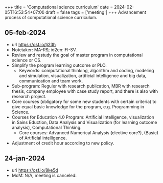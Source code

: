 +++
title = 'Computational science curriculum'
date = 2024-02-05T16:53:54+07:00
draft = false
tags = ['meeting']
+++
Advancement process of computational science curriculum.
<!--more-->


## 05-feb-2024
+ url https://osf.io/tj23h
+ Notetaker: MA-RS; id2en: FI-SV.
+ Review and restudy the goal of master program in computational science or CS.
+ Simplify the program learning outcome or PLO.
  - Keywords: computational thinking, algorithm and coding, modeling and simulation, visualization, artificial intelligence and big data, communication and team work.
+ Sub-program: Reguler with research publication, MBR with research thesis, company employee with case study report, and there is also with research project.
+ Core courses (obligatory for some new students with certain criteria) to give equal basic knowledge for the program, e.g. Programming in Science.
+ Courses for Education 4.0 Program: Artificial Intelligence, visualization in Sains Eduction, Data Analysis and Visualization (for learning outcome analysis), Computational Thinking.
  + Core courses: Advanced Numerical Analysis (elective core?), (Basic) of Artificial intelligence.
+ Adjustment of credit hour according to new policy.


## 24-jan-2024
+ url https://osf.io/8ke5d
+ MoM: N/A, meeting is canceled.
